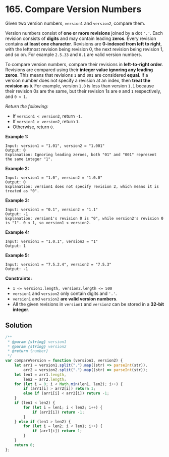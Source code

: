 # 165. Compare Version Numbers

Given two version numbers, `version1` and `version2`, compare them.

Version numbers consist of **one or more revisions** joined by a dot `'.'`. Each revision consists of **digits** and may contain leading **zeros**. Every revision contains **at least one character**. Revisions are **0-indexed from left to right**, with the leftmost revision being revision 0, the next revision being revision 1, and so on. For example `2.5.33` and `0.1` are valid version numbers.

To compare version numbers, compare their revisions in **left-to-right order**. Revisions are compared using their **integer value ignoring any leading zeros**. This means that revisions `1` and `001` are considered **equal**. If a version number does not specify a revision at an index, then **treat the revision as `0`**. For example, version `1.0` is less than version `1.1` because their revision 0s are the same, but their revision 1s are `0` and `1` respectively, and `0 < 1`.

_Return the following:_

-   If `version1 < version2`, return `-1`.
-   If `version1 > version2`, return `1`.
-   Otherwise, return `0`.

**Example 1:**

```
Input: version1 = "1.01", version2 = "1.001"
Output: 0
Explanation: Ignoring leading zeroes, both "01" and "001" represent the same integer "1".
```

**Example 2:**

```
Input: version1 = "1.0", version2 = "1.0.0"
Output: 0
Explanation: version1 does not specify revision 2, which means it is treated as "0".
```

**Example 3:**

```
Input: version1 = "0.1", version2 = "1.1"
Output: -1
Explanation: version1's revision 0 is "0", while version2's revision 0 is "1". 0 < 1, so version1 < version2.
```

**Example 4:**

```
Input: version1 = "1.0.1", version2 = "1"
Output: 1
```

**Example 5:**

```
Input: version1 = "7.5.2.4", version2 = "7.5.3"
Output: -1
```

**Constraints:**

-   `1 <= version1.length, version2.length <= 500`
-   `version1` and `version2` only contain digits and `'.'`.
-   `version1` and `version2` **are valid version numbers**.
-   All the given revisions in `version1` and `version2` can be stored in a **32-bit integer**.

## Solution

```javascript
/**
 * @param {string} version1
 * @param {string} version2
 * @return {number}
 */
var compareVersion = function (version1, version2) {
    let arr1 = version1.split(".").map((str) => parseInt(str)),
        arr2 = version2.split(".").map((str) => parseInt(str));
    let len1 = arr1.length,
        len2 = arr2.length;
    for (let i = 0; i < Math.min(len1, len2); i++) {
        if (arr1[i] > arr2[i]) return 1;
        else if (arr1[i] < arr2[i]) return -1;
    }
    if (len1 < len2) {
        for (let i = len1; i < len2; i++) {
            if (arr2[i]) return -1;
        }
    } else if (len1 > len2) {
        for (let i = len2; i < len1; i++) {
            if (arr1[i]) return 1;
        }
    }
    return 0;
};
```
